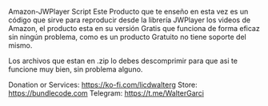 Amazon-JWPlayer Script 
Este Producto que te enseño en esta vez es un código que sirve para reproducir desde la librería JWPlayer los videos de Amazon, el producto esta en su versión Gratis que funciona de forma eficaz sin ningún problema, como es un producto Gratuito no tiene soporte del mismo. 

Los archivos que estan en .zip lo debes descomprimir para que asi te funcione muy bien, sin problema alguno.

Donation or Services: https://ko-fi.com/licdwalterg
Store: https://bundlecode.com
Telegram: https://t.me/WalterGarci
